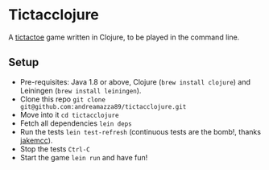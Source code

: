 # Tictacclojure

A [tictactoe](https://en.wikipedia.org/wiki/Tic-tac-toe) game written in Clojure,
to be played in the command line.

## Setup

- Pre-requisites: Java 1.8 or above, Clojure (`brew install clojure`) and Leiningen
(`brew install leiningen`).
- Clone this repo `git clone git@github.com:andreamazza89/tictacclojure.git`
- Move into it `cd tictacclojure`
- Fetch all dependencies `lein deps`
- Run the tests `lein test-refresh` (continuous tests are the bomb!, thanks [jakemcc](https://github.com/jakemcc)).
- Stop the tests `Ctrl-C`
- Start the game `lein run` and have fun!
